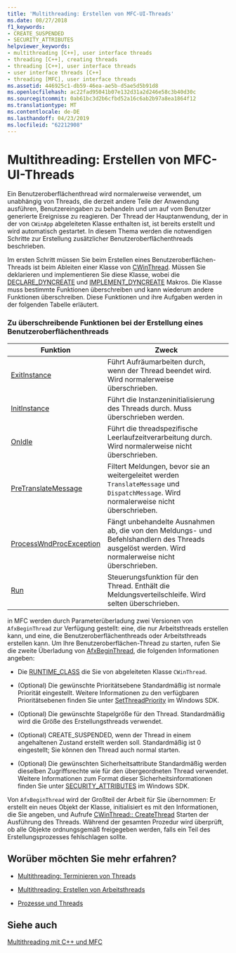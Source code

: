 ```yaml
---
title: 'Multithreading: Erstellen von MFC-UI-Threads'
ms.date: 08/27/2018
f1_keywords:
- CREATE_SUSPENDED
- SECURITY_ATTRIBUTES
helpviewer_keywords:
- multithreading [C++], user interface threads
- threading [C++], creating threads
- threading [C++], user interface threads
- user interface threads [C++]
- threading [MFC], user interface threads
ms.assetid: 446925c1-db59-46ea-ae5b-d5ae5d5b91d8
ms.openlocfilehash: ac22fad95041b07e132d31a2d246e58c3b40d30c
ms.sourcegitcommit: 0ab61bc3d2b6cfbd52a16c6ab2b97a8ea1864f12
ms.translationtype: MT
ms.contentlocale: de-DE
ms.lasthandoff: 04/23/2019
ms.locfileid: "62212908"
---
```

# <a name="multithreading-creating-mfc-user-interface-threads"></a>Multithreading: Erstellen von MFC-UI-Threads

Ein Benutzeroberflächenthread wird normalerweise verwendet, um unabhängig von Threads, die derzeit andere Teile der Anwendung ausführen, Benutzereingaben zu behandeln und um auf vom Benutzer generierte Ereignisse zu reagieren. Der Thread der Hauptanwendung, der in der von `CWinApp` abgeleiteten Klasse enthalten ist, ist bereits erstellt und wird automatisch gestartet. In diesem Thema werden die notwendigen Schritte zur Erstellung zusätzlicher Benutzeroberflächenthreads beschrieben.

Im ersten Schritt müssen Sie beim Erstellen eines Benutzeroberflächen-Threads ist beim Ableiten einer Klasse von [CWinThread](../mfc/reference/cwinthread-class.md). Müssen Sie deklarieren und implementieren Sie diese Klasse, wobei die [DECLARE_DYNCREATE](../mfc/reference/run-time-object-model-services.md#declare_dyncreate) und [IMPLEMENT_DYNCREATE](../mfc/reference/run-time-object-model-services.md#implement_dyncreate) Makros. Die Klasse muss bestimmte Funktionen überschreiben und kann wiederum andere Funktionen überschreiben. Diese Funktionen und ihre Aufgaben werden in der folgenden Tabelle erläutert.

### <a name="functions-to-override-when-creating-a-user-interface-thread"></a>Zu überschreibende Funktionen bei der Erstellung eines Benutzeroberflächenthreads

|Funktion|Zweck|
|--------------|-------------|
|[ExitInstance](../mfc/reference/cwinthread-class.md#exitinstance)|Führt Aufräumarbeiten durch, wenn der Thread beendet wird. Wird normalerweise überschrieben.|
|[InitInstance](../mfc/reference/cwinthread-class.md#initinstance)|Führt die Instanzeninitialisierung des Threads durch. Muss überschrieben werden.|
|[OnIdle](../mfc/reference/cwinthread-class.md#onidle)|Führt die threadspezifische Leerlaufzeitverarbeitung durch. Wird normalerweise nicht überschrieben.|
|[PreTranslateMessage](../mfc/reference/cwinthread-class.md#pretranslatemessage)|Filtert Meldungen, bevor sie an weitergeleitet werden `TranslateMessage` und `DispatchMessage`. Wird normalerweise nicht überschrieben.|
|[ProcessWndProcException](../mfc/reference/cwinthread-class.md#processwndprocexception)|Fängt unbehandelte Ausnahmen ab, die von den Meldungs- und Befehlshandlern des Threads ausgelöst werden. Wird normalerweise nicht überschrieben.|
|[Run](../mfc/reference/cwinthread-class.md#run)|Steuerungsfunktion für den Thread. Enthält die Meldungsverteilschleife. Wird selten überschrieben.|

in MFC werden durch Parameterüberladung zwei Versionen von `AfxBeginThread` zur Verfügung gestellt: eine, die nur Arbeitsthreads erstellen kann, und eine, die Benutzeroberflächenthreads oder Arbeitsthreads erstellen kann. Um Ihre Benutzeroberflächen-Thread zu starten, rufen Sie die zweite Überladung von [AfxBeginThread](../mfc/reference/application-information-and-management.md#afxbeginthread), die folgenden Informationen angeben:

- Die [RUNTIME_CLASS](../mfc/reference/run-time-object-model-services.md#runtime_class) die Sie von abgeleiteten Klasse `CWinThread`.

- (Optional) Die gewünschte Prioritätsebene Standardmäßig ist normale Priorität eingestellt. Weitere Informationen zu den verfügbaren Prioritätsebenen finden Sie unter [SetThreadPriority](/windows/desktop/api/processthreadsapi/nf-processthreadsapi-setthreadpriority) im Windows SDK.

- (Optional) Die gewünschte Stapelgröße für den Thread. Standardmäßig wird die Größe des Erstellungsthreads verwendet.

- (Optional) CREATE_SUSPENDED, wenn der Thread in einem angehaltenen Zustand erstellt werden soll. Standardmäßig ist 0 eingestellt; Sie können den Thread auch normal starten.

- (Optional) Die gewünschten Sicherheitsattribute Standardmäßig werden dieselben Zugriffsrechte wie für den übergeordneten Thread verwendet. Weitere Informationen zum Format dieser Sicherheitsinformationen finden Sie unter [SECURITY_ATTRIBUTES](https://msdn.microsoft.com/library/windows/desktop/aa379560) im Windows SDK.

Von `AfxBeginThread` wird der Großteil der Arbeit für Sie übernommen: Er erstellt ein neues Objekt der Klasse, initialisiert es mit den Informationen, die Sie angeben, und Aufrufe [CWinThread:: CreateThread](../mfc/reference/cwinthread-class.md#createthread) Starten der Ausführung des Threads. Während der gesamten Prozedur wird überprüft, ob alle Objekte ordnungsgemäß freigegeben werden, falls ein Teil des Erstellungsprozesses fehlschlagen sollte.

## <a name="what-do-you-want-to-know-more-about"></a>Worüber möchten Sie mehr erfahren?

- [Multithreading: Terminieren von Threads](multithreading-terminating-threads.md)

- [Multithreading: Erstellen von Arbeitsthreads](multithreading-creating-worker-threads.md)

- [Prozesse und Threads](/windows/desktop/ProcThread/processes-and-threads)

## <a name="see-also"></a>Siehe auch

[Multithreading mit C++ und MFC](multithreading-with-cpp-and-mfc.md)

